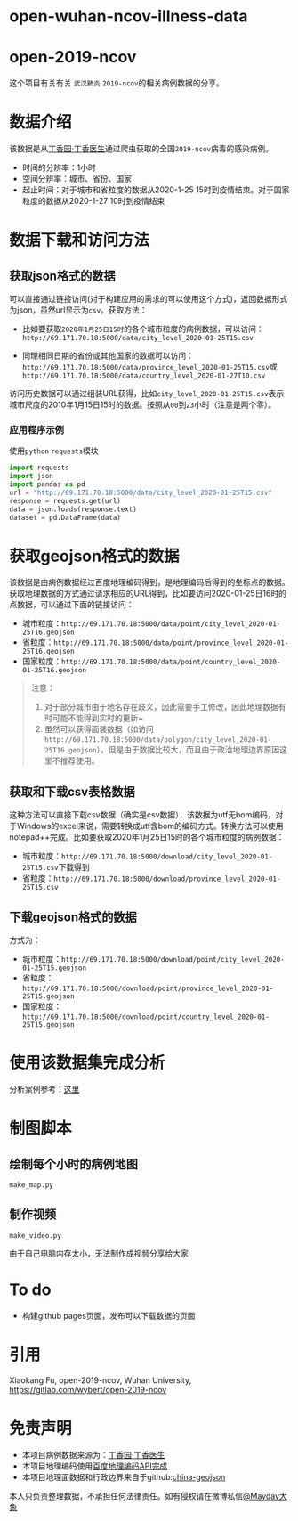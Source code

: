 # open-wuhan-ncov-illness-data

# open-2019-ncov

这个项目有关有关 `武汉肺炎` `2019-ncov`的相关病例数据的分享。



# 数据介绍

该数据是从[丁香园·丁香医生](https://3g.dxy.cn/newh5/view/pneumonia?from=timeline&isappinstalled=0)通过爬虫获取的全国`2019-ncov`病毒的感染病例。

- 时间的分辨率：1小时
- 空间分辨率：城市、省份、国家
- 起止时间：对于城市和省粒度的数据从2020-1-25 15时到疫情结束。对于国家粒度的数据从2020-1-27 10时到疫情结束

# 数据下载和访问方法

## 获取json格式的数据

可以直接通过链接访问(对于构建应用的需求的可以使用这个方式)，返回数据形式为json，虽然url显示为`csv`。获取方法：


- 比如要获取`2020年1月25日15时`的各个城市粒度的病例数据，可以访问：`http://69.171.70.18:5000/data/city_level_2020-01-25T15.csv`

- 同理相同日期的省份或其他国家的数据可以访问：`http://69.171.70.18:5000/data/province_level_2020-01-25T15.csv`或`http://69.171.70.18:5000/data/country_level_2020-01-27T10.csv`

访问历史数据可以通过组装URL获得，比如`city_level_2020-01-25T15.csv`表示城市尺度的2010年1月15日15时的数据。按照从`00`到`23`小时（注意是两个零）。

### 应用程序示例

使用`python` `requests`模块

```python
import requests
import json
import pandas as pd
url = "http://69.171.70.18:5000/data/city_level_2020-01-25T15.csv"
response = requests.get(url)
data = json.loads(response.text)
dataset = pd.DataFrame(data)
```


# 获取geojson格式的数据

该数据是由病例数据经过百度地理编码得到，是地理编码后得到的坐标点的数据。获取地理数据的方式通过请求相应的URL得到，比如要访问2020-01-25日16时的点数据，可以通过下面的链接访问：

- 城市粒度：`http://69.171.70.18:5000/data/point/city_level_2020-01-25T16.geojson`
- 省粒度：`http://69.171.70.18:5000/data/point/province_level_2020-01-25T16.geojson`
- 国家粒度：`http://69.171.70.18:5000/data/point/country_level_2020-01-25T16.geojson`

> 注意：
> 1. 对于部分城市由于地名存在歧义，因此需要手工修改，因此地理数据有时可能不能得到实时的更新~
> 2. 虽然可以获得面装数据（如访问`http://69.171.70.18:5000/data/polygon/city_level_2020-01-25T16.geojson`），但是由于数据比较大，而且由于政治地理边界原因这里不推荐使用。



## 获取和下载csv表格数据

这种方法可以直接下载csv数据（确实是csv数据），该数据为utf无bom编码，对于Windows的excel来说，需要转换成utf含bom的编码方式。转换方法可以使用 notepad++完成。比如要获取2020年1月25日15时的各个城市粒度的病例数据：

- 城市粒度：`http://69.171.70.18:5000/download/city_level_2020-01-25T15.csv`下载得到
- 省粒度：`http://69.171.70.18:5000/download/province_level_2020-01-25T15.csv`


## 下载geojson格式的数据

方式为：

- 城市粒度：`http://69.171.70.18:5000/download/point/city_level_2020-01-25T15.geojson`
- 省粒度：`http://69.171.70.18:5000/download/point/province_level_2020-01-25T15.geojson`
- 国家粒度：`http://69.171.70.18:5000/download/point/country_level_2020-01-25T15.geojson`




# 使用该数据集完成分析

分析案例参考：[这里](https://gitlab.com/wybert/open-2019-ncov/blob/master/disasterMap.ipynb)

# 制图脚本

## 绘制每个小时的病例地图

`make_map.py`

## 制作视频

`make_video.py`

由于自己电脑内存太小，无法制作成视频分享给大家

# To do

- 构建github pages页面，发布可以下载数据的页面

# 引用


Xiaokang Fu, open-2019-ncov, Wuhan University, https://gitlab.com/wybert/open-2019-ncov

# 免责声明

- 本项目病例数据来源为：[丁香园·丁香医生](https://3g.dxy.cn/newh5/view/pneumonia?from=timeline&isappinstalled=0)
- 本项目地理编码使用[百度地理编码API完成](http://lbsyun.baidu.com/index.php?title=lbscloud/api/cloudrgc)
- 本项目地理面数据和行政边界来自于github:[china-geojson](https://github.com/yezongyang/china-geojson)

本人只负责整理数据，不承担任何法律责任。如有侵权请在微博私信[@Mayday大象](https://weibo.com/6324245960/profile) 

